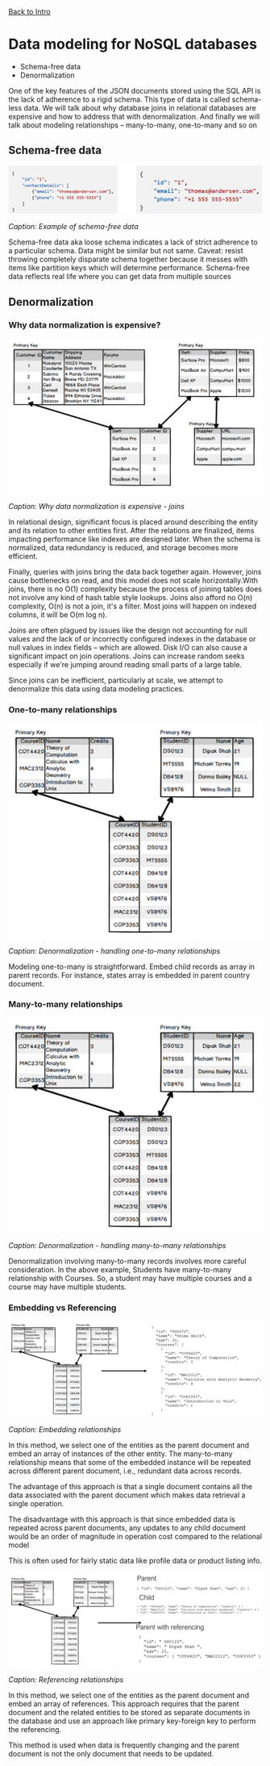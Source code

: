 [Back to Intro](intro.md)

# Data modeling for NoSQL databases

- Schema-free data
- Denormalization

One of the key features of the JSON documents stored using the SQL API is the lack of adherence to a rigid schema. This type of data is called schema-less data. 
We will talk about why database joins in relational databases are expensive and how to address that with denormalization.
And finally we will talk about modeling relationships – many-to-many, one-to-many and so on

## Schema-free data

![Example of schema-free data](/img/schema-free.png)

*Caption: Example of schema-free data*

Schema-free data aka loose schema indicates a lack of strict adherence to a particular schema. Data might be similar but not same. Caveat: resist throwing completely disparate schema together because it messes with items like partition keys which will determine performance. Schema-free data reflects real life where you can get data from multiple sources

## Denormalization

### Why data normalization is expensive?

![Why data normalization is expensive - joins](/img/Denormalization-normalization.png)

*Caption: Why data normalization is expensive - joins*

In relational design, significant focus is placed around describing the entity and its relation to other entities first. After the relations are finalized, items impacting performance like indexes are designed later. When the schema is normalized, data redundancy is reduced, and storage becomes more efficient.

Finally, queries with joins bring the data back together again. However, joins cause bottlenecks on read, and this model does not scale horizontally.With joins, there is no O(1) complexity because the process of joining tables does not involve any kind of hash table style lookups. Joins also afford no O(n) complexity, O(n) is not a join, it's a filter. Most joins will happen on indexed columns, it will be O(m log n).

Joins are often plagued by issues like the design not accounting for null values and the lack of or incorrectly configured indexes in the database or null values in index fields – which are allowed. Disk I/O can also cause a significant impact on join operations. Joins can increase random seeks especially if we're jumping around reading small parts of a large table.

Since joins can be inefficient, particularly at scale, we attempt to denormalize this data using data modeling practices.

### One-to-many relationships

![Denormalization - handling one-to-many relationships](/img/Denormalization-one-to-many.png)

*Caption: Denormalization - handling one-to-many relationships*

Modeling one-to-many is straightforward. Embed child records as array in parent records. For instance, states array is embedded in parent country document.

### Many-to-many relationships

![Denormalization - handling many-to-many relationships](/img/Denormalization-many-to-many.png)

*Caption: Denormalization - handling many-to-many relationships*

Denormalization involving many-to-many records involves more careful consideration. In the above example, Students have many-to-many relationship with Courses. So, a student may have multiple courses and a course may have multiple students.

### Embedding vs Referencing

![Embedding relationships](/img/Denormalization-embedding.png)

*Caption: Embedding relationships*

In this method, we select one of the entities as the parent document and embed an array of instances of the other entity. The many-to-many relationship means that some of the embedded instance will be repeated across different parent document, i.e., redundant data across records.

The advantage of this approach is that a single document contains all the data associated with the parent document which makes data retrieval a single operation.

The disadvantage with this approach is that since embedded data is repeated across parent documents, any updates to any child document would be an order of magnitude in operation cost compared to the relational model

This is often used for fairly static data like profile data or product listing info.

![Referencing relationships](/img/Denormalization-referencing.png)

*Caption: Referencing relationships*

In this method, we select one of the entities as the parent document and embed an array of references. This approach requires that the parent document and the related entities to be stored as separate documents in the database and use an approach like primary key-foreign key to perform the referencing.

This method is used when data is frequently changing and the parent document is not the only document that needs to be updated.